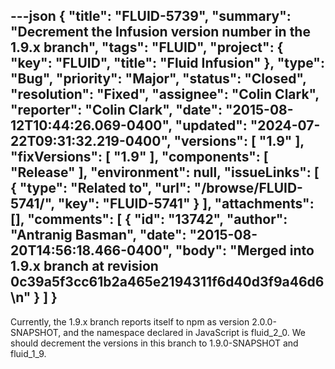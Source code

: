---json
{
  "title": "FLUID-5739",
  "summary": "Decrement the Infusion version number in the 1.9.x branch",
  "tags": "FLUID",
  "project": {
    "key": "FLUID",
    "title": "Fluid Infusion"
  },
  "type": "Bug",
  "priority": "Major",
  "status": "Closed",
  "resolution": "Fixed",
  "assignee": "Colin Clark",
  "reporter": "Colin Clark",
  "date": "2015-08-12T10:44:26.069-0400",
  "updated": "2024-07-22T09:31:32.219-0400",
  "versions": [
    "1.9"
  ],
  "fixVersions": [
    "1.9"
  ],
  "components": [
    "Release"
  ],
  "environment": null,
  "issueLinks": [
    {
      "type": "Related to",
      "url": "/browse/FLUID-5741/",
      "key": "FLUID-5741"
    }
  ],
  "attachments": [],
  "comments": [
    {
      "id": "13742",
      "author": "Antranig Basman",
      "date": "2015-08-20T14:56:18.466-0400",
      "body": "Merged into 1.9.x branch at revision 0c39a5f3cc61b2a465e2194311f6d40d3f9a46d6\n"
    }
  ]
}
---
Currently, the 1.9.x branch reports itself to npm as version 2.0.0-SNAPSHOT, and the namespace declared in JavaScript is fluid\_2\_0. We should decrement the versions in this branch to 1.9.0-SNAPSHOT and fluid\_1\_9.

        